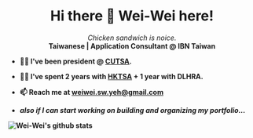 <h1 align="center">Hi there 👋 Wei-Wei here!</h1>

<p align="center">
    <i>Chicken sandwich is noice.</i>
    <br/>
    <b>Taiwanese | Application Consultant @ IBN Taiwan<b/>
</p>

- 🐱‍🏍 I've been president @ **[CUTSA](https://www.cutsa.com.tw)**.

  

- 🐱‍👤 I've spent 2 years with **[HKTSA](https://www.hktaiwanese.com/)** + 1 year with **DLHRA**.

  

- 📫  Reach me at weiwei.sw.yeh@gmail.com

  

- _also if I can start working on building and organizing my portfolio..._

  

![Wei-Wei's github stats](https://github-readme-stats.vercel.app/api?username=the3dsandwich)
